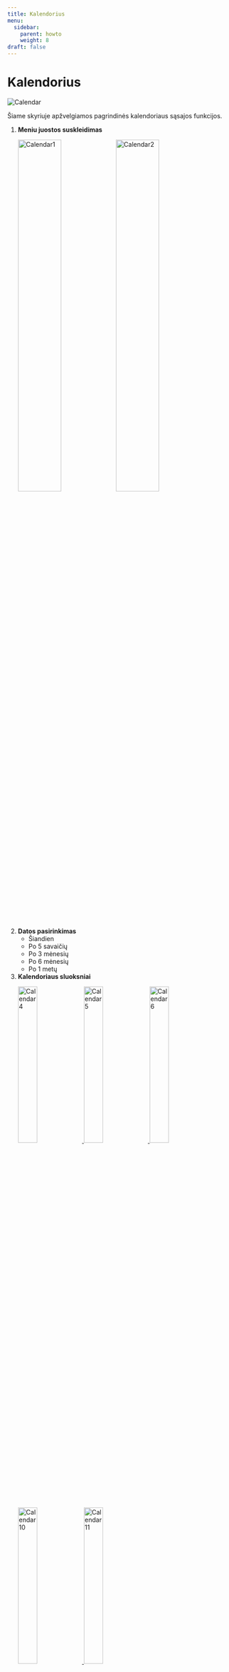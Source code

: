 ```yaml
---
title: Kalendorius
menu:
  sidebar:
    parent: howto
    weight: 8
draft: false
---
```


# Kalendorius

![Calendar](../image/dental-1.png)

Šiame skyriuje apžvelgiamos pagrindinės kalendoriaus sąsajos funkcijos.

<ol>
  <li><strong>Meniu juostos suskleidimas</strong>
    <p>
      <img src="../image/dental-2.png" alt="Calendar1" width="45%" />
      <img src="../image/dental-3.png" alt="Calendar2" width="45%" />
    </p>
  </li>
  <li><strong>Datos pasirinkimas</strong>
    <ul>
      <li>Šiandien</li>
      <li>Po 5 savaičių</li>
      <li>Po 3 mėnesių</li>
      <li>Po 6 mėnesių</li>
      <li>Po 1 metų</li>
    </ul>
  </li>
  <li><strong>Kalendoriaus sluoksniai</strong>
    <p>
      <a href="../image/dental-4.png" target="_blank">
        <img src="../image/dental-4.png" alt="Calendar4" width="30%" />
      </a>
      <a href="../image/dental-5.png" target="_blank">
        <img src="../image/dental-5.png" alt="Calendar5" width="30%" />
      </a>
      <a href="../image/dental-6.png" target="_blank">
        <img src="../image/dental-6.png" alt="Calendar6" width="30%" />
      </a>
      <a href="../image/dental-10.png" target="_blank">
        <img src="../image/dental-10.png" alt="Calendar10" width="30%" />
      </a>
      <a href="../image/dental-11.png" target="_blank">
        <img src="../image/dental-11.png" alt="Calendar11" width="30%" />
      </a>
    </p>
    <ul>
      <li><em><strong>Bendras</strong></em> Šiame sluoksnyje galima kurti <i>vizitus</i></li>
      <li><em><strong>Tik vizitai</strong></em> Šiame sluoksnyje galima kurti <i>vizitus</i></li>
      <li><em><strong>Tik priminimai</strong></em> Šiame sluoksnyje galima kurti <i>priminimus</i></li>
      <li><em><strong>Ateities vizitai</strong></em> Žaliai dega, jeigu yra sukurtas vizitas su vėlesne data, nei kad matomas kalendoriuje. Raudonai, jeigu nėra</li>
      <li><em><strong>E025 formos užpildymas</strong></em> Žymi Ar supildyta E025 forma?</li>
      <ol>
        <li>Raudonas - neužpildyta</li>
        <li>Geltonas - E025 užregistruota, bet nepasirašyta</li>
        <li>Žalia - užpildyta ir pasirašyta</li>
        </ol>
    </ul>
  </li>
  <li><strong>Vartotojo nustatymai</strong></li>
  <li><strong>Vaizduojamų dienų skaičius</strong>
    <ul>
      <li>1 dienos vaizdas</li>
      <li>2 dienų vaizdas</li>
      <li>Savaitės vaizdas</li>
    </ul>
  </li>
  <li><strong><a href="../temp-sidebar/">Laikinosios juostos</a></strong>
    <ul>
      <li><em>Laikinoji juosta</em>: Vizitas išimamas iš kalendoriaus, bet paliekama prie jo informacija (vizito pavadinimas, trukmė, gydytojas, pastabos).</li>
      <li><em>Kviesti anksčiau</em>: Vizitas lieka kalendoriuje, bet sukuriamas jam identiškas vizitas. Kai nutempiamas į kalendorių, pradingsta pirminis.</li>
      <li><em>Kviesti higienai</em>: Tokia pati logika kaip „Kviesti anksčiau“.</li>
    </ul>
  </li>
  <li><strong>Mini kalendorius</strong></li>
  <li><strong>Pagrindinis kalendoriaus vaizdas</strong></li>
  <li><strong>Kėdės informacija</strong>
    <ul>
      <li>Data</li>
      <li>Administratorius ir jo darbo laikas</li>
      <li>Kėdės pavadinimas</li>
      <li>Asistentas ir jo darbo laikas</li>
    </ul>
  </li>
  <li><strong>Greitosios nuorodos</strong></li>
  <li><strong>Meniu zona</strong></li>
</ol>